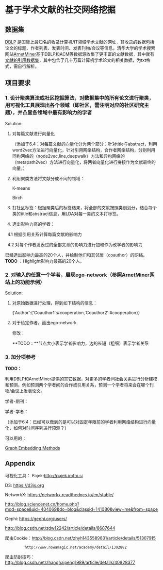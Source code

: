 # 基于学术文献的社交网络挖掘
## 数据集
[DBLP](http://dblp.org/) 是国际上最知名的收录计算机/IT领域学术文献的网址，其收录的数据包括论文的标题、作者列表、发表时间、发表刊物/会议等信息。清华大学的学术搜索网站[ArnetMiner](https://cn.aminer.org/)基于DBLP和ACM等数据源收集了更丰富的文献数据，其中就有[文献的引用数据集](https://cn.aminer.org/citation)，其中包含了几十万篇计算机学术论文的相关数据，为txt格式，需自行解析。
## 项目要求
### 1. 设计聚类算法或社区挖掘算法，对数据集中的所有论文进行聚类，用可视化工具展现出各个领域（即社区，需注明对应的社区研究主题），并凸显各领域中最有影响力的学者
Solution:
1. 对每篇文献进行向量化

   （添加于6.4：对每篇文献的向量化分为两个部分：针对title与abstract，利用word2vec方法进行向量化，针对引用网络结构，合作者网络结构，分别利用同构网络的（node2vec,line,deepwalk）方法和异构网络的（metapath2vec）方法进行向量化，将两者向量化进行拼接作为文献最终的向量。）

2. 利用聚类方法将文献分成不同的领域：

   K-means

   Birch

3. 打社区标签：根据聚类后的标签结果，将全部的文献按照类别划分，结合每个类的title和abstract信息，用LDA对每一类的文本打标签。

4. 选出影响力高的学者：

    4.1 根据引用关系计算每篇文献的影响力

    4.2 对每个作者发表过的全部文章的影响力进行加和作为改学者的影响力

已经选出影响力最高的20个人，并绘制他们和其邻居（coauthor）的网络。**TODO** ：Highlight影响力最高的20个人。

### 2. 对输入的任意一个学者，展现ego-network（参照ArnetMiner网站上的功能示例）

Solution:
1. 对原始数据进行处理，得到如下结构的信息：

    {'Author':{'Coauthor1':#cooperation,'Coauthor2':#cooperation}}

2. 对于给定作者，画出ego-network.

    修改：

    **TODO：**节点大小表示学者影响力，边的长短（粗细）表示学者关系

### 3. 加分项参考

**TODO：**

 利用DBLP和ArnetMiner提供的其它数据，对更多的学者间社会关系进行分析建模和预测，例如预测两个学者间的合作或引用关系，预测一个学者将来会在哪个刊物/会议上发表论文。

学者-期刊：

学者-学者：

（添加于6.4：已经可以做到的是可以对固定年限前的学者利用网络结构进行向量化，如何对时间序列进行预测？）

可以用的：

[Graph Embedding Methods](https://github.com/palash1992/GEM)

## Appendix
可视化工具：
Pajek:http://pajek.imfm.si 

D3: https://d3js.org 

NetworkX: https://networkx.readthedocs.io/en/stable/ 

http://blog.sciencenet.cn/home.php?mod=space&uid=404069&do=blog&classid=141080&view=me&from=space 

Gephi: https://gephi.org/users/ 

http://blog.csdn.net/zdw12242/article/details/8687644 


爬虫Cookie：http://blog.csdn.net/zhyh1435589631/article/details/51307915 


			 http://www.nowamagic.net/academy/detail/1302882 


爬虫防封技巧：http://blog.csdn.net/zhanghaipeng1989/article/details/40828377 

